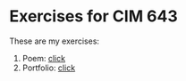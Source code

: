 # Exercises for CIM 643

These are my exercises:

1. Poem: [click](./poem/)
2. Portfolio: [click](./portfolio/)